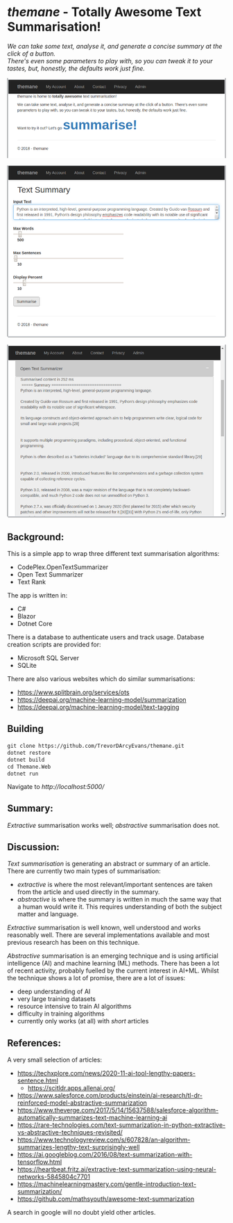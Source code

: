 # **_themane_** - Totally Awesome Text Summarisation!

_We can take some text, analyse it, and generate a concise summary at the click of a button.  
There's even some parameters to play with, so you can tweak it to your tastes, but, honestly,
the defaults work just fine._

![intro](images/themane_web_01.png "intro")

![input](images/themane_web_02.png "input")

![output](images/themane_web_03.png "output")

## Background:
This is a simple app to wrap three different text summarisation algorithms:
* CodePlex.OpenTextSummarizer
* Open Text Summarizer
* Text Rank

The app is written in:
* C#
* Blazor
* Dotnet Core

There is a database to authenticate users and track usage.  Database creation scripts are provided for:
* Microsoft SQL Server
* SQLite

There are also various websites which do similar summarisations:
* https://www.splitbrain.org/services/ots
* https://deepai.org/machine-learning-model/summarization
* https://deepai.org/machine-learning-model/text-tagging

## Building

```
git clone https://github.com/TrevorDArcyEvans/themane.git
dotnet restore
dotnet build
cd Themane.Web
dotnet run
```

Navigate to _http://localhost:5000/_

## Summary:
_Extractive_ summarisation works well; _abstractive_ summarisation does not.

## Discussion:
_Text summarisation_ is generating an abstract or summary of an article.  There are currently two main types of summarisation:
* _extractive_ is where the most relevant/important sentences are taken from the article and used directly in the summary.
* _abstractive_ is where the summary is written in much the same way that a human would write it.
This requires understanding of both the subject matter and language.

_Extractive_ summarisation is well known, well understood and works reasonably well.
There are several implementations available and most previous research has been on this technique.

_Abstractive_ summarisation is an emerging technique and is using artificial intelligence (AI) and machine learning (ML) methods.
There has been a lot of recent activity, probably fuelled by the current interest in AI+ML.
Whilst the technique shows a lot of promise, there are a lot of issues:
* deep understanding of AI
* very large training datasets
* resource intensive to train AI algorithms
* difficulty in training algorithms
* currently only works (at all) with _short_ articles

## References:
A very small selection of articles:
* https://techxplore.com/news/2020-11-ai-tool-lengthy-papers-sentence.html
  * https://scitldr.apps.allenai.org/
* https://www.salesforce.com/products/einstein/ai-research/tl-dr-reinforced-model-abstractive-summarization
* https://www.theverge.com/2017/5/14/15637588/salesforce-algorithm-automatically-summarizes-text-machine-learning-ai
* https://rare-technologies.com/text-summarization-in-python-extractive-vs-abstractive-techniques-revisited/
* https://www.technologyreview.com/s/607828/an-algorithm-summarizes-lengthy-text-surprisingly-well
* https://ai.googleblog.com/2016/08/text-summarization-with-tensorflow.html
* https://heartbeat.fritz.ai/extractive-text-summarization-using-neural-networks-5845804c7701
* https://machinelearningmastery.com/gentle-introduction-text-summarization/
* https://github.com/mathsyouth/awesome-text-summarization

A search in google will no doubt yield other articles.
